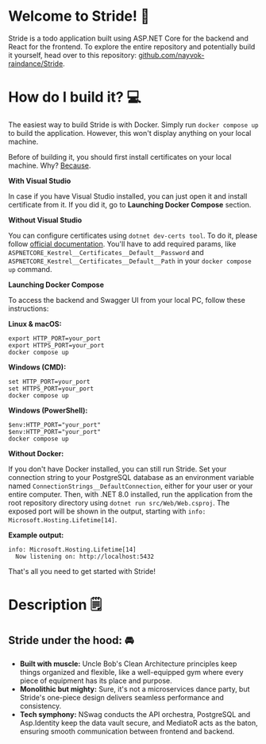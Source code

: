 # Welcome to Stride! 🥾

Stride is a todo application built using ASP.NET Core for the backend and React for the frontend. To explore the entire repository and potentially build it yourself, head over to this repository: [github.com/nayvok-raindance/Stride](https://github.com/nayvok-raindance/Stride).

# How do I build it? 💻

The easiest way to build Stride is with Docker. Simply run `docker compose up` to build the application. However, this won't display anything on your local machine.

Before of building it, you should first install certificates on your local machine. Why? [Because](https://github.com/microsoft/dotnet-framework-docker/issues/799).

**With Visual Studio**

In case if you have Visual Studio installed, you can just open it and install certificate from it. If you did it, go to **Launching Docker Compose** section.

**Without Visual Studio**

You can configure certificates using `dotnet dev-certs tool`. To do it, please follow [official documentation](https://learn.microsoft.com/ru-ru/aspnet/core/security/docker-https?view=aspnetcore-8.0). You'll have to add required params, like `ASPNETCORE_Kestrel__Certificates__Default__Password` and `ASPNETCORE_Kestrel__Certificates__Default__Path` in your `docker compose up` command.

**Launching Docker Compose**

To access the backend and Swagger UI from your local PC, follow these instructions:

**Linux & macOS:**

    export HTTP_PORT=your_port
    export HTTPS_PORT=your_port
    docker compose up

**Windows (CMD):**

    set HTTP_PORT=your_port
    set HTTPS_PORT=your_port
    docker compose up

**Windows (PowerShell):**

    $env:HTTP_PORT="your_port"
    $env:HTTP_PORT="your_port"
    docker compose up

**Without Docker:**

If you don't have Docker installed, you can still run Stride. Set your connection string to your PostgreSQL database as an environment variable named `ConnectionStrings__DefaultConnection`, either for your user or your entire computer. Then, with .NET 8.0 installed, run the application from the root repository directory using `dotnet run src/Web/Web.csproj`. The exposed port will be shown in the output, starting with `info: Microsoft.Hosting.Lifetime[14]`.

**Example output:**

    info: Microsoft.Hosting.Lifetime[14]
      Now listening on: http://localhost:5432

That's all you need to get started with Stride!

# Description 🗒️

## Stride under the hood: 🚘

- **Built with muscle:** Uncle Bob's Clean Architecture principles keep things organized and flexible, like a well-equipped gym where every piece of equipment has its place and purpose.
- **Monolithic but mighty:** Sure, it's not a microservices dance party, but Stride's one-piece design delivers seamless performance and consistency.
- **Tech symphony:** NSwag conducts the API orchestra, PostgreSQL and Asp.Identity keep the data vault secure, and MediatoR acts as the baton, ensuring smooth communication between frontend and backend.
